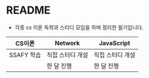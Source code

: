 # README

- 각종 cs 이론 독학과 스터디 모임을 하며 정리한 필기입니다. 



| CS이론     | Network          | JavaScript       |
| ---------- | ---------------- | ---------------- |
| SSAFY 학습 | 직접 스터디 개설 | 직접 스터디 개설 |
|            | 한 달 진행       | 한 달 진행       |

